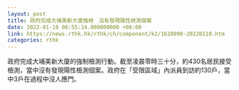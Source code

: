 ```yaml
---
layout: post
title: 政府完成大埔美新大廈強檢　沒有發現陽性檢測個案
date: 2022-01-10 06:55:14.000000000 +08:00
link: https://news.rthk.hk/rthk/ch/component/k2/1628090-20220110.htm
categories: rthk
---
```


政府完成大埔美新大廈的強制檢測行動。截至凌晨零時三十分，約430名居民接受檢測，當中沒有發現陽性檢測個案。政府在「受限區域」內派員到訪約130戶，當中3戶在過程中沒人應門。
